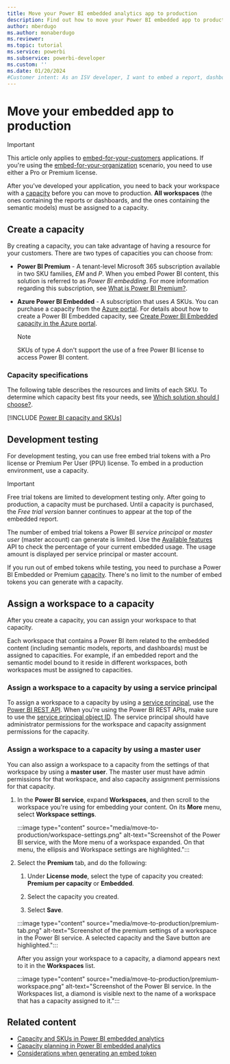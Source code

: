 ```yaml
---
title: Move your Power BI embedded analytics app to production
description: Find out how to move your Power BI embedded app to production by assigning a capacity to your workspace. See specifications for various capacities and SKUs.
author: mberdugo
ms.author: monaberdugo
ms.reviewer: 
ms.topic: tutorial
ms.service: powerbi
ms.subservice: powerbi-developer
ms.custom: ''
ms.date: 01/20/2024
#Customer intent: As an ISV developer, I want to embed a report, dashboard, or tile into an application so that my customers can share data.
---
```


# Move your embedded app to production

>[!IMPORTANT]
>This article only applies to [embed-for-your-customers](embedded-analytics-power-bi.md#embed-for-your-customers) applications. If you're using the [embed-for-your-organization](embedded-analytics-power-bi.md#embed-for-your-organization) scenario, you need to use either a Pro or Premium license.

After you've developed your application, you need to back your workspace with a [capacity](./pbi-glossary.md#capacity) before you can move to production.
**All workspaces** (the ones containing the reports or dashboards, and the ones containing the semantic models) must be assigned to a capacity.

## Create a capacity

By creating a capacity, you can take advantage of having a resource for your customers. There are two types of capacities you can choose from:

* **Power BI Premium** - A tenant-level Microsoft 365 subscription available in two SKU families, *EM* and *P*. When you embed Power BI content, this solution is referred to as *Power BI embedding*. For more information regarding this subscription, see [What is Power BI Premium?](../../enterprise/service-premium-what-is.md).

* **Azure Power BI Embedded** - A subscription that uses *A* SKUs. You can purchase a capacity from the [Azure portal](https://portal.azure.com). For details about how to create a Power BI Embedded capacity, see [Create Power BI Embedded capacity in the Azure portal](azure-pbie-create-capacity.md).

  > [!NOTE]
  > SKUs of type *A* don't support the use of a free Power BI license to access Power BI content.

### Capacity specifications

The following table describes the resources and limits of each SKU. To determine which capacity best fits your needs, see [Which solution should I choose?](./embedded-faq.yml#which-solution-should-i-choose-).

[!INCLUDE [Power BI capacity and SKUs](../../includes/capacity-table.md)]

## Development testing

For development testing, you can use free embed trial tokens with a Pro license or Premium Per User (PPU) license. To embed in a production environment, use a capacity.

> [!IMPORTANT]
> Free trial tokens are limited to development testing only. After going to production, a capacity must be purchased. Until a capacity is purchased, the *Free trial version* banner continues to appear at the top of the embedded report.

The number of embed trial tokens a Power BI *service principal* or *master user* (master account) can generate is limited. Use the [Available features](/rest/api/power-bi/available-features/get-available-features) API to check the percentage of your current embedded usage. The usage amount is displayed per service principal or master account.

If you run out of embed tokens while testing, you need to purchase a Power BI Embedded or Premium [capacity](embedded-capacity.md). There's no limit to the number of embed tokens you can generate with a capacity.

## Assign a workspace to a capacity

After you create a capacity, you can assign your workspace to that capacity.

Each workspace that contains a Power BI item related to the embedded content (including semantic models, reports, and dashboards) must be assigned to capacities. For example, if an embedded report and the semantic model bound to it reside in different workspaces, both workspaces must be assigned to capacities.

### Assign a workspace to a capacity by using a service principal

To assign a workspace to a capacity by using a [service principal](embed-service-principal.md), use the [Power BI REST API](/rest/api/power-bi/capacities/groups_assigntocapacity). When you're using the Power BI REST APIs, make sure to use the [service principal object ID](embed-service-principal.md). The service principal should have administrator permissions for the workspace and capacity assignment permissions for the capacity.

### Assign a workspace to a capacity by using a master user

You can also assign a workspace to a capacity from the settings of that workspace by using a **master user**. The master user must have admin permissions for that workspace, and also capacity assignment permissions for that capacity.

1. In the **Power BI service**, expand **Workspaces**, and then scroll to the workspace you're using for embedding your content. On its **More** menu, select **Workspace settings**.

   :::image type="content" source="media/move-to-production/workspace-settings.png" alt-text="Screenshot of the Power BI service, with the More menu of a workspace expanded. On that menu, the ellipsis and Workspace settings are highlighted.":::

1. Select the **Premium** tab, and do the following:

   1. Under **License mode**, select the type of capacity you created: **Premium per capacity** or **Embedded**.

   1. Select the capacity you created.

   1. Select **Save**.

   :::image type="content" source="media/move-to-production/premium-tab.png" alt-text="Screenshot of the premium settings of a workspace in the Power BI service. A selected capacity and the Save button are highlighted.":::

   After you assign your workspace to a capacity, a diamond appears next to it in the **Workspaces** list.

   :::image type="content" source="media/move-to-production/premium-workspace.png" alt-text="Screenshot of the Power BI service. In the Workspaces list, a diamond is visible next to the name of a workspace that has a capacity assigned to it.":::

## Related content

* [Capacity and SKUs in Power BI embedded analytics](embedded-capacity.md)
* [Capacity planning in Power BI embedded analytics](embedded-capacity-planning.md)
* [Considerations when generating an embed token](generate-embed-token.md)
